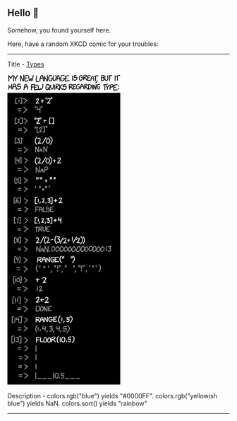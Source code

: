 ## Hello 👀

Somehow, you found yourself here.

Here, have a random XKCD comic for your troubles:

-----------------------------------

Title - [Types](https://xkcd.com/1537)

![Types](./random_comic.png)

Description - colors.rgb("blue") yields "#0000FF". colors.rgb("yellowish blue") yields NaN. colors.sort() yields "rainbow"

-----------------------------------